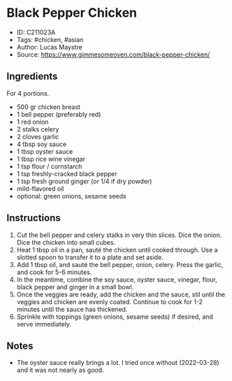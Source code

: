 # Black Pepper Chicken

- ID: C211023A
- Tags: #chicken, #asian
- Author: Lucas Maystre
- Source: <https://www.gimmesomeoven.com/black-pepper-chicken/>


## Ingredients

For 4 portions.

- 500 gr chicken breast
- 1 bell pepper (preferably red)
- 1 red onion
- 2 stalks celery
- 2 cloves garlic
- 4 tbsp soy sauce
- 1 tbsp oyster sauce
- 1 tbsp rice wine vinegar
- 1 tsp flour / cornstarch
- 1 tsp freshly-cracked black pepper
- 1 tsp fresh ground ginger (or 1/4 if dry powder)
- mild-flavored oil
- optional: green onions, sesame seeds


## Instructions

1. Cut the bell pepper and celery stalks in very thin slices. Dice the onion.
   Dice the chicken into small cubes.
2. Heat 1 tbsp oil in a pan, sauté the chicken until cooked through. Use a
   slotted spoon to transfer it to a plate and set aside.
3. Add 1 tbsp oil, and sauté the bell pepper, onion, celery. Press the garlic,
   and cook for 5-6 minutes.
4. In the meantime, combine the soy sauce, oyster sauce, vinegar, flour, black
   pepper and ginger in a small bowl.
5. Once the veggies are ready, add the chicken and the sauce, stil until the
   veggies and chicken are evenly coated. Continue to cook for 1-2 minutes
   until the sauce has thickened.
6. Sprinkle with toppings (green onions, sesame seeds) if desired, and serve
   immediately.


## Notes

- The oyster sauce really brings a lot. I tried once without (2022-03-28) and
  it was not nearly as good.
